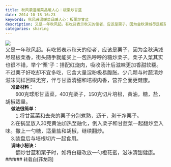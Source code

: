 ```yaml
---
title: 秋风袭温暖菜品暖人心：板栗炒甘蓝
date: 2014-10-18 16:23
keywords: 秋风袭温暖菜品暖人心：板栗炒甘蓝
description: 又是一年秋风起。有吃货表示秋天的使者，应该是栗子，因为金秋满城尽是板栗香，街头随手就能买上一包热呼呼的糖炒栗子。栗子入菜其实也很不错，举个“栗”子：搭配红烧肉，吸收汤汁后滋味更加香甜软糯。 不过栗子好吃却不宜多吃，它含大量淀粉极易腹胀。少几颗与时蔬清炒滋味同样回味无穷，伴与甘蓝清甜和培根肉香，营养全面更健康。    准备材料：　　600克球形甘蓝菜，400克栗子，150克切片培根，黄油，糖，盐，胡椒适量。    做法很简单：　　1.将甘蓝菜和去壳的栗子分别煮熟，沥干，剥干净栗子。    2.在锅里放入30克黄油加热至融化，倒入栗子和甘蓝菜一起翻炒至入味。撒上一勺糖，适量盐和胡椒，继续翻炒。    3.装盘后与培根切片一起食用。    调味小秘诀：　　翻炒甘蓝和栗子时，如将白糖改放一勺橙花蜜，滋味清甜健康。
categories: sharing
---
```

<td class="t_f" id="postmessage_136577">


<img aid="57731" data-cf-modified-c7f5c7ac369453d82cff44dc-="" file="data/attachment/forum/201410/18/162237y1ippgp40imazq6b.jpg.thumb.jpg" id="aimg_57731" inpost="1" onclick="" onmouseover="" src="http://www.flw.ph/data/attachment/forum/201410/18/162237y1ippgp40imazq6b.jpg" style="cursor:pointer" zoomfile="data/attachment/forum/201410/18/162237y1ippgp40imazq6b.jpg"/>


<br/>
<font color="#333333"><font face="宋体, Arial, sans-serif"><font style="font-size:16px">又是一年秋风起。有吃货表示秋天的使者，应该是栗子，因为金秋满城尽是板栗香，街头随手就能买上一包热呼呼的糖炒栗子。栗子入菜其实也很不错，举个“栗”子：搭配红烧肉，吸收汤汁后滋味更加香甜软糯。</font></font></font><br/>
<font color="#333333"><font face="宋体, Arial, sans-serif"><font style="font-size:16px"> 不过栗子好吃却不宜多吃，它含大量淀粉极易腹胀。少几颗与时蔬清炒滋味同样回味无穷，伴与甘蓝清甜和培根肉香，营养全面更健康。</font></font></font><br/>
<font color="#333333"><font face="宋体, Arial, sans-serif"><font style="font-size:16px">    </font></font></font><strong>准备材料：</strong><br/>
<font color="#333333"><font face="宋体, Arial, sans-serif"><font style="font-size:16px">　　600克球形甘蓝菜，400克栗子，150克切片培根，黄油，糖，盐，胡椒适量。</font></font></font><br/>
<font color="#333333"><font face="宋体, Arial, sans-serif"><font style="font-size:16px">    </font></font></font><strong>做法很简单：</strong><br/>
<font color="#333333"><font face="宋体, Arial, sans-serif"><font style="font-size:16px">　　1.将甘蓝菜和去壳的栗子分别煮熟，沥干，剥干净栗子。</font></font></font><br/>
<font color="#333333"><font face="宋体, Arial, sans-serif"><font style="font-size:16px">    2.在锅里放入30克黄油加热至融化，倒入栗子和甘蓝菜一起翻炒至入味。撒上一勺糖，适量盐和胡椒，继续翻炒。</font></font></font><br/>
<font color="#333333"><font face="宋体, Arial, sans-serif"><font style="font-size:16px">    3.装盘后与培根切片一起食用。</font></font></font><br/>
<font color="#333333"><font face="宋体, Arial, sans-serif"><font style="font-size:16px">    </font></font></font><strong>调味小秘诀：</strong><br/>
<font color="#333333"><font face="宋体, Arial, sans-serif"><font style="font-size:16px">　　翻炒甘蓝和栗子时，如将白糖改放一勺橙花蜜，滋味清甜健康。</font></font></font><br/>
</td>
###### 转载自[菲龙网]